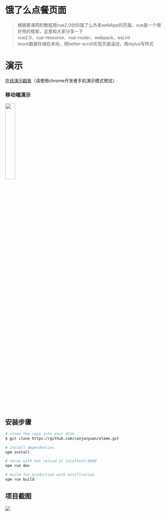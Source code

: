 # 饿了么点餐页面
> 根据慕课网的教程用vue2.0仿的饿了么外卖webApp的页面，vue是一个很好用的框架，这里和大家分享一下  
> vue2.0、vue-resource、vue-router、webpack、esLint      
> mock数据存储在本地，用better-scroll实现页面滚动，用stylus写样式
# 演示
<a href="https://simonzhangiter.github.io/VueDemo_Sell_Eleme" target=_blank>在线演示戳我</a>（请使用chrome开发者手机演示模式预览）

### 移动端演示
<img src="http://i4.buimg.com/593841/395542d48b2016b6.png" width="25%">

## 安装步骤

``` bash
# clone the repo into your disk.
$ git clone https://github.com/caojunyuan/eleme.git

# install dependencies
npm install

# serve with hot reload at localhost:8080
npm run dev

# build for production with minification
npm run build
```
## 项目截图
<img src='http://i4.buimg.com/593841/22ffd3c6b6975882s.jpg'>
